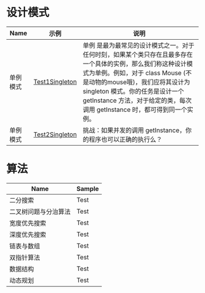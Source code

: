# 设计模式
Name | 示例 | 说明
---  | --- | ---
单例模式| [Test1Singleton](src/designpattern/Test1Singleton.java) | 单例 是最为最常见的设计模式之一。对于任何时刻，如果某个类只存在且最多存在一个具体的实例，那么我们称这种设计模式为单例。例如，对于 class Mouse (不是动物的mouse哦)，我们应将其设计为 singleton 模式。你的任务是设计一个 getInstance 方法，对于给定的类，每次调用 getInstance 时，都可得到同一个实例。
单例模式| [Test2Singleton](src/designpattern/Test2Singleton.java) | 挑战：如果并发的调用 getInstance，你的程序也可以正确的执行么？

# 算法
Name | Sample
---  | ---
二分搜索| Test
二叉树问题与分治算法| Test
宽度优先搜索| Test
深度优先搜索| Test
链表与数组| Test
双指针算法| Test
数据结构| Test
动态规划| Test